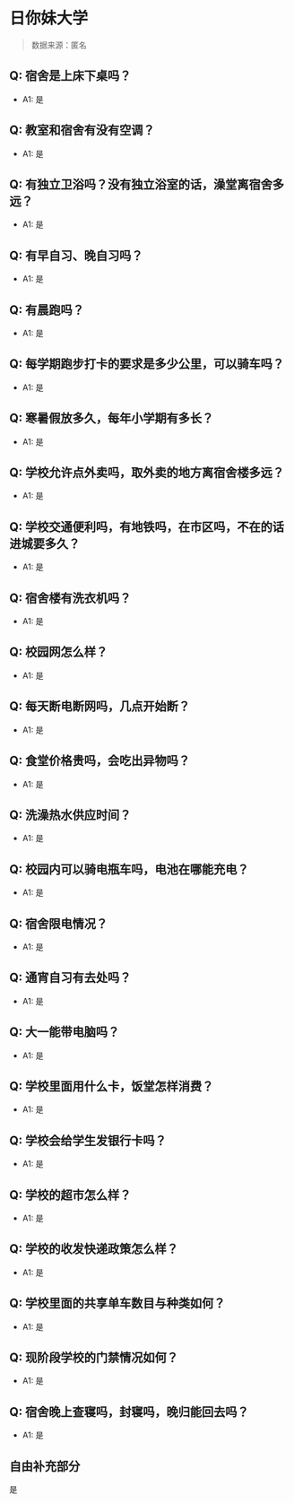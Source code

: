 # 日你妹大学

> 数据来源：匿名

## Q: 宿舍是上床下桌吗？

- A1: 是

## Q: 教室和宿舍有没有空调？

- A1: 是

## Q: 有独立卫浴吗？没有独立浴室的话，澡堂离宿舍多远？

- A1: 是

## Q: 有早自习、晚自习吗？

- A1: 是

## Q: 有晨跑吗？

- A1: 是

## Q: 每学期跑步打卡的要求是多少公里，可以骑车吗？

- A1: 是

## Q: 寒暑假放多久，每年小学期有多长？

- A1: 是

## Q: 学校允许点外卖吗，取外卖的地方离宿舍楼多远？

- A1: 是

## Q: 学校交通便利吗，有地铁吗，在市区吗，不在的话进城要多久？

- A1: 是

## Q: 宿舍楼有洗衣机吗？

- A1: 是

## Q: 校园网怎么样？

- A1: 是

## Q: 每天断电断网吗，几点开始断？

- A1: 是

## Q: 食堂价格贵吗，会吃出异物吗？

- A1: 是

## Q: 洗澡热水供应时间？

- A1: 是

## Q: 校园内可以骑电瓶车吗，电池在哪能充电？

- A1: 是

## Q: 宿舍限电情况？

- A1: 是

## Q: 通宵自习有去处吗？

- A1: 是

## Q: 大一能带电脑吗？

- A1: 是

## Q: 学校里面用什么卡，饭堂怎样消费？

- A1: 是

## Q: 学校会给学生发银行卡吗？

- A1: 是

## Q: 学校的超市怎么样？

- A1: 是

## Q: 学校的收发快递政策怎么样？

- A1: 是

## Q: 学校里面的共享单车数目与种类如何？

- A1: 是

## Q: 现阶段学校的门禁情况如何？

- A1: 是

## Q: 宿舍晚上查寝吗，封寝吗，晚归能回去吗？

- A1: 是

## 自由补充部分

是